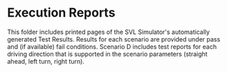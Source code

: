 # Execution Reports
This folder includes printed pages of the SVL Simulator's automatically generated Test Results. Results for each scenario are provided under pass and (if available) fail conditions. Scenario D includes test reports for each driving direction that is supported in the scenario parameters (straight ahead, left turn, right turn).